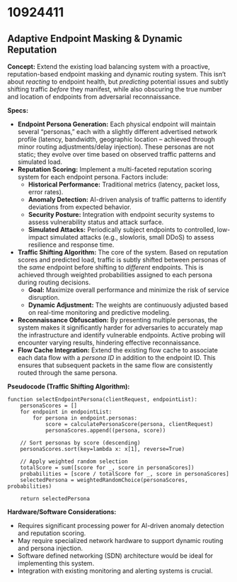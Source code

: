 # 10924411

## Adaptive Endpoint Masking & Dynamic Reputation

**Concept:** Extend the existing load balancing system with a proactive, reputation-based endpoint masking and dynamic routing system. This isn’t about *reacting* to endpoint health, but *predicting* potential issues and subtly shifting traffic *before* they manifest, while also obscuring the true number and location of endpoints from adversarial reconnaissance.

**Specs:**

*   **Endpoint Persona Generation:** Each physical endpoint will maintain several “personas,” each with a slightly different advertised network profile (latency, bandwidth, geographic location – achieved through minor routing adjustments/delay injection). These personas are not static; they evolve over time based on observed traffic patterns and simulated load.
*   **Reputation Scoring:** Implement a multi-faceted reputation scoring system for each endpoint persona. Factors include:
    *   **Historical Performance:**  Traditional metrics (latency, packet loss, error rates).
    *   **Anomaly Detection:** AI-driven analysis of traffic patterns to identify deviations from expected behavior.
    *   **Security Posture:** Integration with endpoint security systems to assess vulnerability status and attack surface.
    *   **Simulated Attacks:** Periodically subject endpoints to controlled, low-impact simulated attacks (e.g., slowloris, small DDoS) to assess resilience and response time.
*   **Traffic Shifting Algorithm:**  The core of the system. Based on reputation scores and predicted load, traffic is subtly shifted between personas of the *same* endpoint before shifting to *different* endpoints.  This is achieved through weighted probabilities assigned to each persona during routing decisions.
    *   **Goal:** Maximize overall performance and minimize the risk of service disruption.
    *   **Dynamic Adjustment:**  The weights are continuously adjusted based on real-time monitoring and predictive modeling.
*   **Reconnaissance Obfuscation:**  By presenting multiple personas, the system makes it significantly harder for adversaries to accurately map the infrastructure and identify vulnerable endpoints. Active probing will encounter varying results, hindering effective reconnaissance.
*   **Flow Cache Integration:** Extend the existing flow cache to associate each data flow with a *persona ID* in addition to the endpoint ID.  This ensures that subsequent packets in the same flow are consistently routed through the same persona.

**Pseudocode (Traffic Shifting Algorithm):**

```
function selectEndpointPersona(clientRequest, endpointList):
    personaScores = []
    for endpoint in endpointList:
        for persona in endpoint.personas:
            score = calculatePersonaScore(persona, clientRequest)
            personaScores.append((persona, score))

    // Sort personas by score (descending)
    personaScores.sort(key=lambda x: x[1], reverse=True)

    // Apply weighted random selection
    totalScore = sum([score for _, score in personaScores])
    probabilities = [score / totalScore for _, score in personaScores]
    selectedPersona = weightedRandomChoice(personaScores, probabilities)

    return selectedPersona
```

**Hardware/Software Considerations:**

*   Requires significant processing power for AI-driven anomaly detection and reputation scoring.
*   May require specialized network hardware to support dynamic routing and persona injection.
*   Software defined networking (SDN) architecture would be ideal for implementing this system.
*   Integration with existing monitoring and alerting systems is crucial.